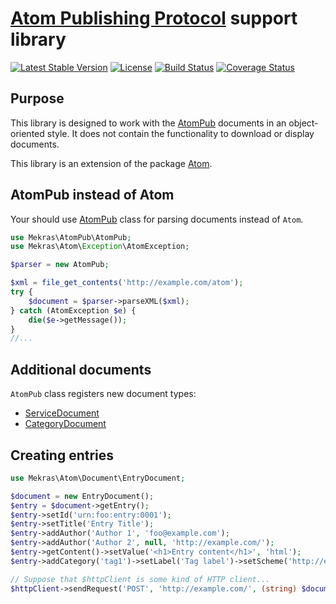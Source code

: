 # [Atom Publishing Protocol](http://tools.ietf.org/html/rfc5023) support library

[![Latest Stable Version](https://poser.pugx.org/mekras/atompub/v/stable.png)](https://packagist.org/packages/mekras/atompub)
[![License](https://poser.pugx.org/mekras/atompub/license.png)](https://packagist.org/packages/mekras/atompub)
[![Build Status](https://travis-ci.org/mekras/atompub.svg?branch=master)](https://travis-ci.org/mekras/atompub)
[![Coverage Status](https://coveralls.io/repos/mekras/atompub/badge.svg?branch=master&service=github)](https://coveralls.io/github/mekras/atompub?branch=master)

## Purpose

This library is designed to work with the [AtomPub](http://tools.ietf.org/html/rfc5023) documents in
an object-oriented style. It does not contain the functionality to download or display documents.

This library is an extension of the package [Atom](https://packagist.org/packages/mekras/atom). 

## AtomPub instead of Atom

Your should use [AtomPub](src/AtomPub.php) class for parsing documents instead of `Atom`.

```php
use Mekras\AtomPub\AtomPub;
use Mekras\Atom\Exception\AtomException;

$parser = new AtomPub;

$xml = file_get_contents('http://example.com/atom');
try {
    $document = $parser->parseXML($xml);
} catch (AtomException $e) {
    die($e->getMessage());
}
//...
```

## Additional documents

`AtomPub` class registers new document types:

- [ServiceDocument](src/Document/ServiceDocument.php)
- [CategoryDocument](src/Document/CategoryDocument.php)

## Creating entries

```php
use Mekras\Atom\Document\EntryDocument;

$document = new EntryDocument();
$entry = $document->getEntry();
$entry->setId('urn:foo:entry:0001');
$entry->setTitle('Entry Title');
$entry->addAuthor('Author 1', 'foo@example.com');
$entry->addAuthor('Author 2', null, 'http://example.com/');
$entry->getContent()->setValue('<h1>Entry content</h1>', 'html');
$entry->addCategory('tag1')->setLabel('Tag label')->setScheme('http://example.com/scheme');

// Suppose that $httpClient is some kind of HTTP client...
$httpClient->sendRequest('POST', 'http://example.com/', (string) $document);
```
